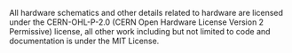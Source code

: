 All hardware schematics and other details related to hardware are licensed under the CERN-OHL-P-2.0 (CERN Open Hardware License Version 2 Permissive) license, all other work including but not limited to code and documentation is under the MIT License.

